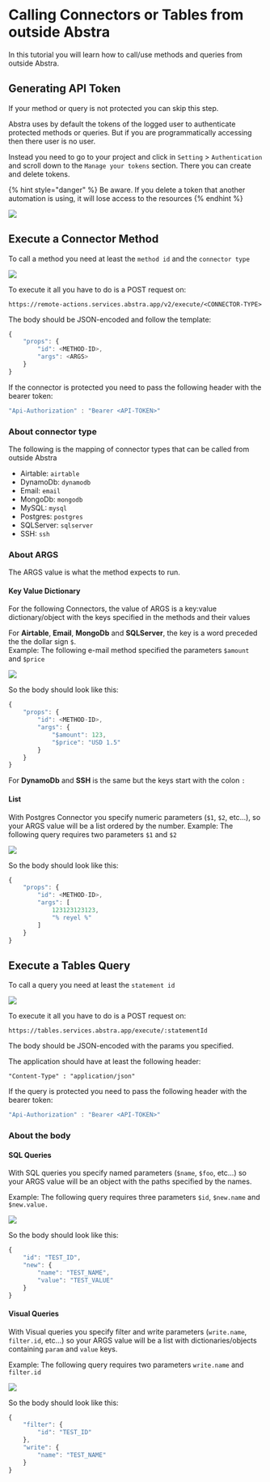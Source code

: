 # Calling Connectors or Tables from outside Abstra

In this tutorial you will learn how to call/use methods and queries from outside Abstra.

## Generating API Token

If your method or query is not protected you can skip this step.

Abstra uses by default the tokens of the logged user to authenticate protected methods or queries. But if you are programmatically accessing then there user is no user.

Instead you need to go to your project and click in `Setting`  > `Authentication` and scroll down to the `Manage your tokens` section. There you can create and delete tokens.&#x20;

{% hint style="danger" %}
Be aware. If you delete a token that another automation is using, it will lose access to the resources
{% endhint %}

![](../../.gitbook/assets/toekns.gif)

## Execute a Connector Method

To call a method you need at least the `method id` and the `connector type`

![](../../.gitbook/assets/methodid.gif)

To execute it all you have to do is a POST request on:

```
https://remote-actions.services.abstra.app/v2/execute/<CONNECTOR-TYPE>
```

The body should be JSON-encoded and follow the template:

```javascript
{
    "props": {
        "id": <METHOD-ID>,
        "args": <ARGS>
    }
}
```

If the connector is protected you need to pass the following header with the bearer token:

```javascript
"Api-Authorization" : "Bearer <API-TOKEN>"
```

### About connector type

The following is the mapping of connector types that can be called from outside Abstra

* Airtable: `airtable`
* DynamoDb: `dynamodb`
* Email: `email`
* MongoDb: `mongodb`
* MySQL: `mysql`
* Postgres: `postgres`
* SQLServer: `sqlserver`
* SSH: `ssh`

### About ARGS

The ARGS value is what the method expects to run.

#### Key Value Dictionary

For the following Connectors, the value of ARGS is a key:value dictionary/object with the keys specified in the methods and their values

For **Airtable**, **Email**, **MongoDb** and **SQLServer**, the key is a word preceded the the dollar sign `$`.\
Example: The following e-mail method specified the parameters `$amount` and `$price`

![](<../../.gitbook/assets/image (5).png>)

So the body should look like this:

```javascript
{
    "props": {
        "id": <METHOD-ID>,
        "args": {
            "$amount": 123,
            "$price": "USD 1.5"
        }
    }
}
```

For **DynamoDb** and **SSH** is the same but the keys start with the colon `:`

#### List

With Postgres Connector you specify numeric parameters (`$1`, `$2`, etc...), so your ARGS value will be a list ordered by the number. Example: The following query requires two parameters `$1` and `$2`

![](<../../.gitbook/assets/image (18).png>)

So the body should look like this:

```javascript
{
    "props": {
        "id": <METHOD-ID>,
        "args": [
            123123123123,
            "% reyel %"
        ]
    }
}
```

## Execute a Tables Query

To call a query you need at least the `statement id`&#x20;

![](../../.gitbook/assets/statement.gif)



To execute it all you have to do is a POST request on:

```
https://tables.services.abstra.app/execute/:statementId
```

The body should be JSON-encoded with the params you specified.

The application should have at least the following header:

```
"Content-Type" : "application/json"
```

If the query is protected you need to pass the following header with the bearer token:

```javascript
"Api-Authorization" : "Bearer <API-TOKEN>"
```

### About the body

#### SQL Queries

With SQL queries you specify named parameters (`$name`, `$foo`, etc...) so your ARGS value will be an object with the paths specified by the names.&#x20;

Example: The following query requires three parameters `$id`, `$new.name` and `$new.value.`

![](<../../.gitbook/assets/image (50) (1).png>)

So the body should look like this:

```javascript
{
    "id": "TEST_ID",
    "new": {
        "name": "TEST_NAME",
        "value": "TEST_VALUE"
    }
}
```

#### Visual Queries

With Visual queries you specify filter and write parameters (`write.name`, `filter.id`, etc...) so your ARGS value will be a list with dictionaries/objects containing `param` and `value` keys.&#x20;

Example: The following query requires two parameters `write.name` and `filter.id`

![](<../../.gitbook/assets/image (23).png>)

So the body should look like this:

```javascript
{
    "filter": {
        "id": "TEST_ID"
    },
    "write": {
        "name": "TEST_NAME"
    }
}
```
